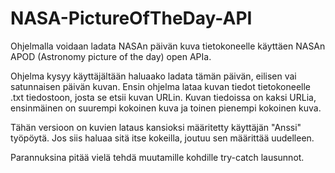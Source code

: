 # NASA-PictureOfTheDay-API

Ohjelmalla voidaan ladata NASAn päivän kuva tietokoneelle käyttäen NASAn APOD (Astronomy picture of the day) open APIa.

Ohjelma kysyy käyttäjältään haluaako ladata tämän päivän, eilisen vai satunnaisen päivän kuvan.
Ensin ohjelma lataa kuvan tiedot tietokoneelle .txt tiedostoon, josta se etsii kuvan URLin.
Kuvan tiedoissa on kaksi URLia, ensinmäinen on suurempi kokoinen kuva ja toinen pienempi kokoinen kuva.

Tähän versioon on kuvien lataus kansioksi määritetty käyttäjän "Anssi" työpöytä. Jos siis haluaa sitä itse kokeilla, joutuu sen määrittää uudelleen.

Parannuksina pitää vielä tehdä muutamille kohdille try-catch lausunnot.
